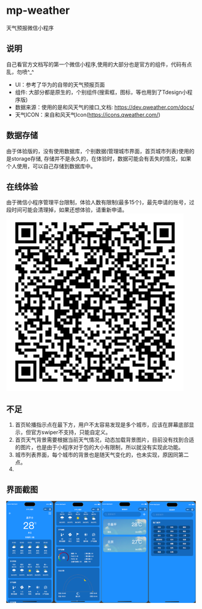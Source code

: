 # mp-weather
天气预报微信小程序

## 说明
自己看官方文档写的第一个微信小程序,使用的大部分也是官方的组件，代码有点乱，勿喷^_^
- UI：参考了华为的自带的天气预报页面
- 组件: 大部分都是原生的，个别组件(搜索框，图标，等也用到了Tdesign小程序版)
- 数据来源：使用的是和风天气的接口,文档: https://dev.qweather.com/docs/
- 天气ICON：来自和风天气Icon(https://icons.qweather.com/)

## 数据存储
由于体验版的，没有使用数据库，个别数据(管理城市界面，首页城市列表)使用的是storage存储, 存储并不是永久的，在体验时，数据可能会有丢失的情况，如果个人使用，可以自己存储到数据库中。

## 在线体验
由于微信小程序管理平台限制，体验人数有限制(最多15个)，最先申请的账号，过段时间可能会清理掉，如果还想体验，请重新申请。
![](miniprogram/assets/Trial.jpg)


## 不足
1. 首页轮播指示点在最下方，用户不太容易发现是多个城市，应该在屏幕底部显示，但官方swiper不支持，只能自定义。
2. 首页天气背景需要根据当前天气情况，动态加载背景图片，目前没有找到合适的图片，也是由于小程序对于包的大小有限制，所以就没有实现此功能。
3. 城市列表界面，每个城市的背景也是随天气变化的，也未实现，原因同第二点。
4. 

## 界面截图
![](miniprogram/assets/screenshot.png)
